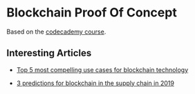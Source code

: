 # Blockchain Proof Of Concept

Based on the [codecademy course](https://www.codecademy.com/learn/introduction-to-blockchain).

## Interesting Articles

* [Top 5 most compelling use cases for blockchain technology](https://medium.com/bitfwd/top-5-most-compelling-use-cases-for-blockchain-technology-d198e500e3d3)

* [3 predictions for blockchain in the supply chain in 2019](https://www.supplychaindive.com/news/3-predictions-for-blockchain-in-the-supply-chain-in-2019/546227/)